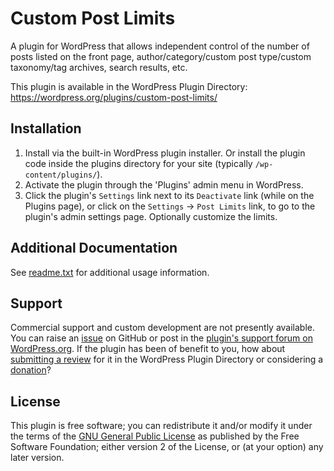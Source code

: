 # Custom Post Limits

A plugin for WordPress that allows independent control of the number of posts listed on the front page, author/category/custom post type/custom taxonomy/tag archives, search results, etc.

This plugin is available in the WordPress Plugin Directory: https://wordpress.org/plugins/custom-post-limits/


## Installation

1. Install via the built-in WordPress plugin installer. Or install the plugin code inside the plugins directory for your site (typically `/wp-content/plugins/`).
2. Activate the plugin through the 'Plugins' admin menu in WordPress.
3. Click the plugin's `Settings` link next to its `Deactivate` link (while on the Plugins page), or click on the `Settings` -> `Post Limits` link, to go to the plugin's admin settings page. Optionally customize the limits.


## Additional Documentation

See [readme.txt](https://github.com/coffee2code/custom-post-limits/blob/master/readme.txt) for additional usage information.


## Support

Commercial support and custom development are not presently available. You can raise an [issue](https://github.com/coffee2code/custom-post-limits/issues) on GitHub or post in the [plugin's support forum on WordPress.org](https://wordpress.org/support/plugin/custom-post-limits/). If the plugin has been of benefit to you, how about [submitting a review](https://wordpress.org/support/plugin/custom-post-limits/reviews/) for it in the WordPress Plugin Directory or considering a [donation](https://www.paypal.com/cgi-bin/webscr?cmd=_s-xclick&hosted_button_id=6ARCFJ9TX3522)?


## License

This plugin is free software; you can redistribute it and/or modify it under the terms of the [GNU General Public License](http://www.gnu.org/licenses/gpl-2.0.html) as published by the Free Software Foundation; either version 2 of the License, or (at your option) any later version.